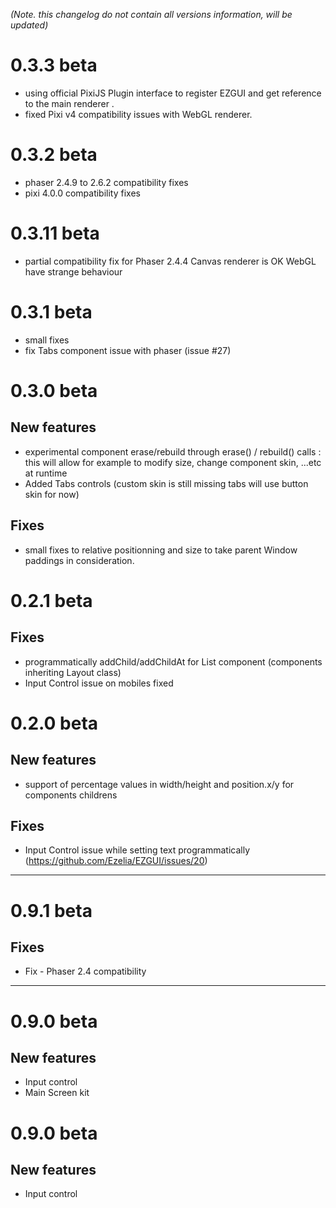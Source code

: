 ﻿*(Note. this changelog do not contain all versions information, will be updated)* 

0.3.3 beta
==========
 * using official PixiJS Plugin interface to register EZGUI and get reference to the main renderer .   
 * fixed Pixi v4 compatibility issues with WebGL renderer.

0.3.2 beta
==========
 * phaser 2.4.9 to 2.6.2 compatibility fixes 
 * pixi 4.0.0 compatibility fixes    
 


0.3.11 beta
==========
 * partial compatibility fix for Phaser 2.4.4 
   Canvas renderer is OK
   WebGL have strange behaviour
   
 

0.3.1 beta
==========
 * small fixes
 * fix Tabs component issue with phaser (issue #27)


0.3.0 beta
==========

New features
------------
 * experimental component erase/rebuild through erase() / rebuild() calls : 
   this will allow for example to modify size, change component skin, ...etc at runtime
 * Added Tabs controls (custom skin is still missing tabs will use button skin for now)
 

Fixes
-----
 * small fixes to relative positionning and size to take parent Window paddings in consideration. 


0.2.1 beta
==========

Fixes
-----
 * programmatically addChild/addChildAt for List component (components inheriting Layout class)
 * Input Control issue on mobiles fixed






0.2.0 beta
==========
New features
------------
 * support of percentage values in width/height and position.x/y for components childrens


Fixes
-----
 * Input Control issue while setting text programmatically (https://github.com/Ezelia/EZGUI/issues/20)



__________________________________________________

0.9.1 beta
==========
Fixes
-----
 * Fix - Phaser 2.4 compatibility



__________________________________________________

0.9.0 beta
==========
New features
------------
 * Input control
 * Main Screen kit



0.9.0 beta
==========
New features
------------
 * Input control